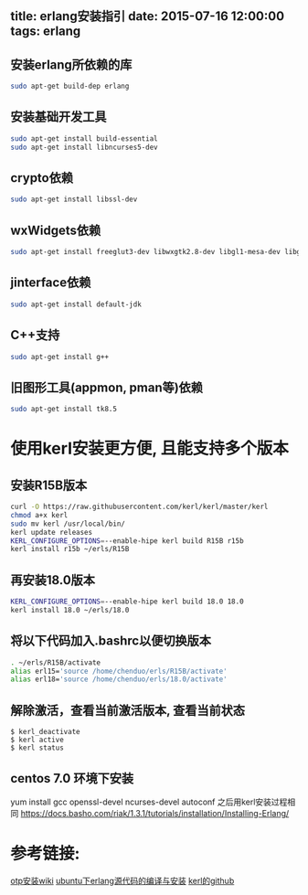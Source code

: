 title: erlang安装指引
date: 2015-07-16 12:00:00
tags: erlang
---
## 安装erlang所依赖的库
```bash
sudo apt-get build-dep erlang
```
<!--more-->
## 安装基础开发工具
```bash
sudo apt-get install build-essential
sudo apt-get install libncurses5-dev
```

## crypto依赖
```bash
sudo apt-get install libssl-dev 
```
## wxWidgets依赖
```bash
sudo apt-get install freeglut3-dev libwxgtk2.8-dev libgl1-mesa-dev libglu1-mesa-dev libpng3
```
## jinterface依赖
```bash
sudo apt-get install default-jdk
```
## C++支持
```bash
sudo apt-get install g++
```
## 旧图形工具(appmon, pman等)依赖 
```bash
sudo apt-get install tk8.5   
```

# 使用kerl安装更方便, 且能支持多个版本
## 安装R15B版本
```bash
curl -O https://raw.githubusercontent.com/kerl/kerl/master/kerl
chmod a+x kerl
sudo mv kerl /usr/local/bin/
kerl update releases
KERL_CONFIGURE_OPTIONS=--enable-hipe kerl build R15B r15b
kerl install r15b ~/erls/R15B
```
## 再安装18.0版本
```bash
KERL_CONFIGURE_OPTIONS=--enable-hipe kerl build 18.0 18.0
kerl install 18.0 ~/erls/18.0
```
## 将以下代码加入.bashrc以便切换版本
```bash
. ~/erls/R15B/activate
alias erl15='source /home/chenduo/erls/R15B/activate'  
alias erl18='source /home/chenduo/erls/18.0/activate'    
```

## 解除激活，查看当前激活版本, 查看当前状态
```
$ kerl_deactivate
$ kerl active
$ kerl status
```

## centos 7.0 环境下安装
yum install gcc openssl-devel ncurses-devel autoconf
之后用kerl安装过程相同
https://docs.basho.com/riak/1.3.1/tutorials/installation/Installing-Erlang/

# 参考链接:
[otp安装wiki][1]
[ubuntu下erlang源代码的编译与安装][2]
[kerl的github][3]

  [1]: https://github.com/erlang/otp/wiki/Installation
  [2]: http://cryolite.iteye.com/blog/356419
  [3]: https://github.com/yrashk/kerl

